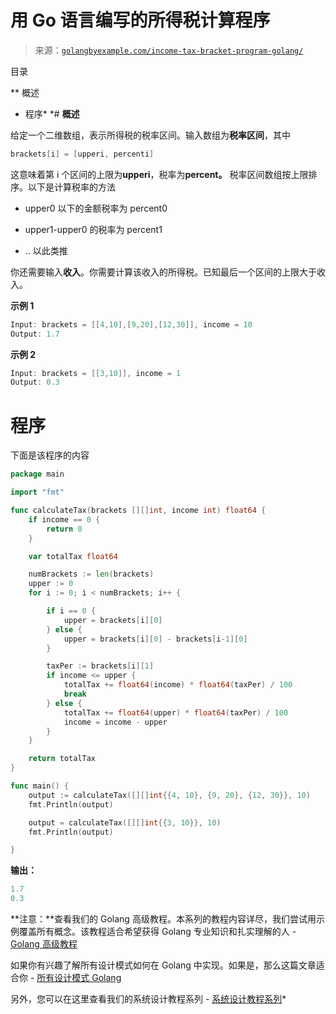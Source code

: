 <!--yml

分类：未分类

日期：2024-10-13 06:51:17

-->

# 用 Go 语言编写的所得税计算程序

> 来源：[`golangbyexample.com/income-tax-bracket-program-golang/`](https://golangbyexample.com/income-tax-bracket-program-golang/)

目录

**   概述

+   程序*  *# **概述**

给定一个二维数组，表示所得税的税率区间。输入数组为**税率区间**，其中

```go
brackets[i] = [upperi, percenti]
```

这意味着第 i 个区间的上限为**upperi**，税率为**percent。** 税率区间数组按上限排序。以下是计算税率的方法

+   upper0 以下的金额税率为 percent0

+   upper1-upper0 的税率为 percent1

+   .. 以此类推

你还需要输入**收入**。你需要计算该收入的所得税。已知最后一个区间的上限大于收入。

**示例 1**

```go
Input: brackets = [[4,10],[9,20],[12,30]], income = 10
Output: 1.7
```

**示例 2**

```go
Input: brackets = [[3,10]], income = 1
Output: 0.3
```

# **程序**

下面是该程序的内容

```go
package main

import "fmt"

func calculateTax(brackets [][]int, income int) float64 {
	if income == 0 {
		return 0
	}

	var totalTax float64

	numBrackets := len(brackets)
	upper := 0
	for i := 0; i < numBrackets; i++ {

		if i == 0 {
			upper = brackets[i][0]
		} else {
			upper = brackets[i][0] - brackets[i-1][0]
		}

		taxPer := brackets[i][1]
		if income <= upper {
			totalTax += float64(income) * float64(taxPer) / 100
			break
		} else {
			totalTax += float64(upper) * float64(taxPer) / 100
			income = income - upper
		}
	}

	return totalTax
}

func main() {
	output := calculateTax([][]int{{4, 10}, {9, 20}, {12, 30}}, 10)
	fmt.Println(output)

	output = calculateTax([][]int{{3, 10}}, 10)
	fmt.Println(output)

}
```

**输出：**

```go
1.7
0.3
```

**注意：**查看我们的 Golang 高级教程。本系列的教程内容详尽，我们尝试用示例覆盖所有概念。该教程适合希望获得 Golang 专业知识和扎实理解的人 - [Golang 高级教程](https://golangbyexample.com/golang-comprehensive-tutorial/)

如果你有兴趣了解所有设计模式如何在 Golang 中实现。如果是，那么这篇文章适合你 - [所有设计模式 Golang](https://golangbyexample.com/all-design-patterns-golang/)

另外，您可以在这里查看我们的系统设计教程系列 - [系统设计教程系列](https://techbyexample.com/system-design-questions/)*
